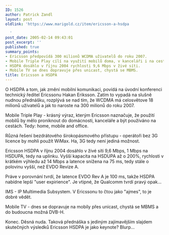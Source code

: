 ```yaml
---
ID: 1526
author: Patrick Zandl
layout: post
oldlink: 'https://www.marigold.cz/item/ericsson-a-hsdpa

  '
post_date: 2005-02-14 09:43:01
post_excerpt: ''
published: true
summary_points:
- Ericsson předpovídá 300 milionů WCDMA uživatelů do roku 2007.
- Mobile Triple Play cílí na využití mobilů doma, v kanceláři i na cestách.
- HSDPA dosáhlo v říjnu 2004 rychlosti 9,6 Mbps v živé síti.
- Mobile TV se dnes dopravuje přes unicast, chystá se MBMS.
title: Ericsson a HSDPA
---
```


<p>O HSDPA a tom, jak změní mobilní komunikaci, povídá na úvodní konferenci technický ředitel Ericssonu Hakan Eriksson. Zatím to vypadá na slušně nudnou přednášku, rozplývá se nad tím, že WCDMA má celosvětove 18 milionů uživatelů a jak to naroste na 300 milionů do roku 2007.</p>

<p>Mobile Triple Play - krásný výraz, kterým Ericsson naznačuje, že použití mobilů by mělo proniknout do domácnosti, kanceláře a být používáno na cestách. Tedy: home, mobile and office.</p>

<p>Různá řešení bezdrátového širokopásmového přístupu - operátoři bez 3G licence by mohli použít WiMax. Ha, 3G tedy není jediná možnost.</p>

<p>Ericsson HSDPA v říjnu 2004 dosáhlo v živé síti 9,6 Mbps, 1 Mbps na HSDUPA, tedy na uplinku. Vyšší kapacita na HSDUPA až o 200%, rychlosti v krátkém výhledu až 14 Mbps a latence snížena na 75 ms, tedy stále o polovinu vyšší, než EVDO Revize A.</p>

<p>Práve v porovnání tvrdí, že latence EVDO Rev A je 100 ms, takže HSDPA nabídne lepší "user expirience". Je vtipné, že Qualcomm tvrdí pravý opak...</p>

<p>IMS - IP Multimedia Subsystem. V Ericssonu to čtou jako "ajmes", to je dobré vědět.</p>

<p>Mobile TV - dnes se dopravuje na mobily přes unicast, chystá se MBMS a do budoucna možná DVB-H.</p>

<p>Konec. Děsná nuda. Taková přednáška s jediným zajímavějším slajdem skutečných výsledků Ericsson HSDPA je jako keynote? Blurp...
</p>